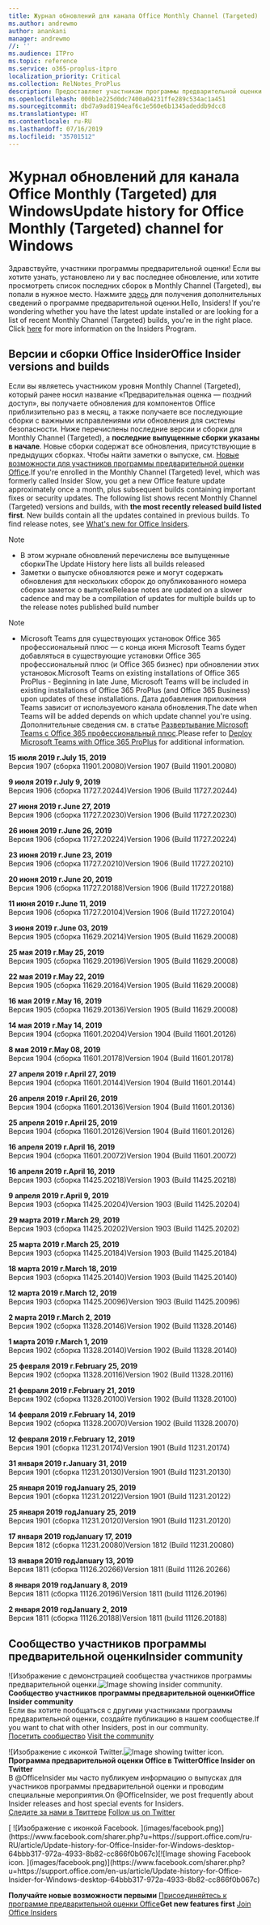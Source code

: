```yaml
---
title: Журнал обновлений для канала Office Monthly Channel (Targeted)
ms.author: andrewmo
author: anankani
manager: andrewmo
//: ''
ms.audience: ITPro
ms.topic: reference
ms.service: o365-proplus-itpro
localization_priority: Critical
ms.collection: RelNotes_ProPlus
description: Предоставляет участникам программы предварительной оценки журнал обновлений для выпусков Monthly Channel Targeted для настольных компьютеров с Windows
ms.openlocfilehash: 000b1e225d0dc7400a04231ffe289c534ac1a451
ms.sourcegitcommit: dbd7a9ad8194eaf6c1e560e6b1345adeddb9dcc8
ms.translationtype: HT
ms.contentlocale: ru-RU
ms.lasthandoff: 07/16/2019
ms.locfileid: "35701512"
---
```

# <a name="update-history-for-office-monthly-targeted-channel-for-windows"></a><span data-ttu-id="5d7a5-103">Журнал обновлений для канала Office Monthly (Targeted) для Windows</span><span class="sxs-lookup"><span data-stu-id="5d7a5-103">Update history for Office Monthly (Targeted) channel for Windows</span></span>

<span data-ttu-id="5d7a5-p101">Здравствуйте, участники программы предварительной оценки! Если вы хотите узнать, установлено ли у вас последнее обновление, или хотите просмотреть список последних сборок в Monthly Channel (Targeted), вы попали в нужное место. Нажмите [здесь](https://insider.office.com/) для получения дополнительных сведений о программе предварительной оценки.</span><span class="sxs-lookup"><span data-stu-id="5d7a5-p101">Hello, Insiders! If you're wondering whether you have the latest update installed or are looking for a list of recent Monthly Channel (Targeted) builds, you're in the right place. Click [here](https://insider.office.com/) for more information on the Insiders Program.</span></span>

## <a name="office-insider-versions-and-builds"></a><span data-ttu-id="5d7a5-107">Версии и сборки Office Insider</span><span class="sxs-lookup"><span data-stu-id="5d7a5-107">Office Insider versions and builds</span></span>

<span data-ttu-id="5d7a5-p102">Если вы являетесь участником уровня Monthly Channel (Targeted), который ранее носил название «Предварительная оценка — поздний доступ», вы получаете обновления для компонентов Office приблизительно раз в месяц, а также получаете все последующие сборки с важными исправлениями или обновления для системы безопасности. Ниже перечислены последние версии и сборки для Monthly Channel (Targeted), а **последние выпущенные сборки указаны в начале**. Новые сборки содержат все обновления, присутствующие в предыдущих сборках. Чтобы найти заметки о выпуске, см. [Новые возможности для участников программы предварительной оценки Office](https://support.office.com/ru-RU/article/what-s-new-for-office-insiders-c152d1e2-96ff-4ce9-8c14-e74e13847a24).</span><span class="sxs-lookup"><span data-stu-id="5d7a5-p102">If you're enrolled in the Monthly Channel (Targeted) level, which was formerly called Insider Slow, you get a new Office feature update approximately once a month, plus subsequent builds containing important fixes or security updates. The following list shows recent Monthly Channel (Targeted) versions and builds, with **the most recently released build listed first**. New builds contain all the updates contained in previous builds. To find release notes, see [What's new for Office Insiders](https://support.office.com/en-us/article/what-s-new-for-office-insiders-c152d1e2-96ff-4ce9-8c14-e74e13847a24).</span></span>

> [!NOTE]
> - <span data-ttu-id="5d7a5-112">В этом журнале обновлений перечислены все выпущенные сборки</span><span class="sxs-lookup"><span data-stu-id="5d7a5-112">The Update History here lists all builds released</span></span>
> - <span data-ttu-id="5d7a5-113">Заметки о выпуске обновляются реже и могут содержать обновления для нескольких сборок до опубликованного номера сборки заметок о выпуске</span><span class="sxs-lookup"><span data-stu-id="5d7a5-113">Release notes are updated on a slower cadence and may be a compilation of updates for multiple builds up to the release notes published build number</span></span>

 > [!NOTE]
> - <span data-ttu-id="5d7a5-114">Microsoft Teams для существующих установок Office 365 профессиональный плюс — с конца июня Microsoft Teams будет добавляться в существующие установки Office 365 профессиональный плюс (и Office 365 бизнес) при обновлении этих установок.</span><span class="sxs-lookup"><span data-stu-id="5d7a5-114">Microsoft Teams on existing installations of Office 365 ProPlus - Beginning in late June, Microsoft Teams will be included in existing installations of Office 365 ProPlus (and Office 365 Business) upon updates of these installations.</span></span> <span data-ttu-id="5d7a5-115">Дата добавления приложения Teams зависит от используемого канала обновления.</span><span class="sxs-lookup"><span data-stu-id="5d7a5-115">The date when Teams will be added depends on which update channel you're using.</span></span> <span data-ttu-id="5d7a5-116">Дополнительные сведения см. в статье [Развертывание Microsoft Teams с Office 365 профессиональный плюс](https://docs.microsoft.com/ru-RU/deployoffice/teams-install).</span><span class="sxs-lookup"><span data-stu-id="5d7a5-116">Please refer to [Deploy Microsoft Teams with Office 365 ProPlus](https://docs.microsoft.com/en-us/deployoffice/teams-install) for additional information.</span></span>

[//]: # (НЕ УДАЛЯТЬ)

<span data-ttu-id="5d7a5-118">**15 июля 2019 г.**</span><span class="sxs-lookup"><span data-stu-id="5d7a5-118">**July 15, 2019**</span></span><br/>
<span data-ttu-id="5d7a5-119">Версия 1907 (сборка 11901.20080)</span><span class="sxs-lookup"><span data-stu-id="5d7a5-119">Version 1907 (Build 11901.20080)</span></span><br/>

<span data-ttu-id="5d7a5-120">**9 июля 2019 г.**</span><span class="sxs-lookup"><span data-stu-id="5d7a5-120">**July 9, 2019**</span></span><br/>
<span data-ttu-id="5d7a5-121">Версия 1906 (сборка 11727.20244)</span><span class="sxs-lookup"><span data-stu-id="5d7a5-121">Version 1906 (Build 11727.20244)</span></span><br/>

<span data-ttu-id="5d7a5-122">**27 июня 2019 г.**</span><span class="sxs-lookup"><span data-stu-id="5d7a5-122">**June 27, 2019**</span></span><br/>
<span data-ttu-id="5d7a5-123">Версия 1906 (сборка 11727.20230)</span><span class="sxs-lookup"><span data-stu-id="5d7a5-123">Version 1906 (Build 11727.20230)</span></span><br/>

<span data-ttu-id="5d7a5-124">**26 июня 2019 г.**</span><span class="sxs-lookup"><span data-stu-id="5d7a5-124">**June 26, 2019**</span></span><br/>
<span data-ttu-id="5d7a5-125">Версия 1906 (сборка 11727.20224)</span><span class="sxs-lookup"><span data-stu-id="5d7a5-125">Version 1906 (Build 11727.20224)</span></span><br/>

<span data-ttu-id="5d7a5-126">**23 июня 2019 г.**</span><span class="sxs-lookup"><span data-stu-id="5d7a5-126">**June 23, 2019**</span></span><br/>
<span data-ttu-id="5d7a5-127">Версия 1906 (сборка 11727.20210)</span><span class="sxs-lookup"><span data-stu-id="5d7a5-127">Version 1906 (Build 11727.20210)</span></span><br/>

<span data-ttu-id="5d7a5-128">**20 июня 2019 г.**</span><span class="sxs-lookup"><span data-stu-id="5d7a5-128">**June 20, 2019**</span></span><br/>
<span data-ttu-id="5d7a5-129">Версия 1906 (сборка 11727.20188)</span><span class="sxs-lookup"><span data-stu-id="5d7a5-129">Version 1906 (Build 11727.20188)</span></span><br/>

<span data-ttu-id="5d7a5-130">**11 июня 2019 г.**</span><span class="sxs-lookup"><span data-stu-id="5d7a5-130">**June 11, 2019**</span></span><br/>
<span data-ttu-id="5d7a5-131">Версия 1906 (сборка 11727.20104)</span><span class="sxs-lookup"><span data-stu-id="5d7a5-131">Version 1906 (Build 11727.20104)</span></span><br/>

<span data-ttu-id="5d7a5-132">**3 июня 2019 г.**</span><span class="sxs-lookup"><span data-stu-id="5d7a5-132">**June 03, 2019**</span></span><br/>
<span data-ttu-id="5d7a5-133">Версия 1905 (сборка 11629.20214)</span><span class="sxs-lookup"><span data-stu-id="5d7a5-133">Version 1905 (Build 11629.20008)</span></span><br/>

<span data-ttu-id="5d7a5-134">**25 мая 2019 г.**</span><span class="sxs-lookup"><span data-stu-id="5d7a5-134">**May 25, 2019**</span></span><br/>
<span data-ttu-id="5d7a5-135">Версия 1905 (сборка 11629.20196)</span><span class="sxs-lookup"><span data-stu-id="5d7a5-135">Version 1905 (Build 11629.20008)</span></span><br/>

<span data-ttu-id="5d7a5-136">**22 мая 2019 г.**</span><span class="sxs-lookup"><span data-stu-id="5d7a5-136">**May 22, 2019**</span></span><br/> <span data-ttu-id="5d7a5-137">Версия 1905 (сборка 11629.20164)</span><span class="sxs-lookup"><span data-stu-id="5d7a5-137">Version 1905 (Build 11629.20008)</span></span><br/>

<span data-ttu-id="5d7a5-138">**16 мая 2019 г.**</span><span class="sxs-lookup"><span data-stu-id="5d7a5-138">**May 16, 2019**</span></span><br/>
<span data-ttu-id="5d7a5-139">Версия 1905 (сборка 11629.20136)</span><span class="sxs-lookup"><span data-stu-id="5d7a5-139">Version 1905 (Build 11629.20008)</span></span><br/>

<span data-ttu-id="5d7a5-140">**14 мая 2019 г.**</span><span class="sxs-lookup"><span data-stu-id="5d7a5-140">**May 14, 2019**</span></span><br/>
<span data-ttu-id="5d7a5-141">Версия 1904 (сборка 11601.20204)</span><span class="sxs-lookup"><span data-stu-id="5d7a5-141">Version 1904 (Build 11601.20126)</span></span><br/>

<span data-ttu-id="5d7a5-142">**8 мая 2019 г.**</span><span class="sxs-lookup"><span data-stu-id="5d7a5-142">**May 08, 2019**</span></span><br/>
<span data-ttu-id="5d7a5-143">Версия 1904 (сборка 11601.20178)</span><span class="sxs-lookup"><span data-stu-id="5d7a5-143">Version 1904 (Build 11601.20178)</span></span><br/>

<span data-ttu-id="5d7a5-144">**27 апреля 2019 г.**</span><span class="sxs-lookup"><span data-stu-id="5d7a5-144">**April 27, 2019**</span></span><br/>
<span data-ttu-id="5d7a5-145">Версия 1904 (сборка 11601.20144)</span><span class="sxs-lookup"><span data-stu-id="5d7a5-145">Version 1904 (Build 11601.20144)</span></span><br/>

<span data-ttu-id="5d7a5-146">**26 апреля 2019 г.**</span><span class="sxs-lookup"><span data-stu-id="5d7a5-146">**April 26, 2019**</span></span><br/>
<span data-ttu-id="5d7a5-147">Версия 1904 (сборка 11601.20136)</span><span class="sxs-lookup"><span data-stu-id="5d7a5-147">Version 1904 (Build 11601.20136)</span></span><br/>

<span data-ttu-id="5d7a5-148">**25 апреля 2019 г.**</span><span class="sxs-lookup"><span data-stu-id="5d7a5-148">**April 25, 2019**</span></span><br/>
<span data-ttu-id="5d7a5-149">Версия 1904 (сборка 11601.20126)</span><span class="sxs-lookup"><span data-stu-id="5d7a5-149">Version 1904 (Build 11601.20126)</span></span><br/>

<span data-ttu-id="5d7a5-150">**16 апреля 2019 г.**</span><span class="sxs-lookup"><span data-stu-id="5d7a5-150">**April 16, 2019**</span></span><br/>
<span data-ttu-id="5d7a5-151">Версия 1904 (сборка 11601.20072)</span><span class="sxs-lookup"><span data-stu-id="5d7a5-151">Version 1904 (Build 11601.20072)</span></span><br/>

<span data-ttu-id="5d7a5-152">**16 апреля 2019 г.**</span><span class="sxs-lookup"><span data-stu-id="5d7a5-152">**April 16, 2019**</span></span><br/>
<span data-ttu-id="5d7a5-153">Версия 1903 (сборка 11425.20218)</span><span class="sxs-lookup"><span data-stu-id="5d7a5-153">Version 1903 (Build 11425.20218)</span></span><br/>

<span data-ttu-id="5d7a5-154">**9 апреля 2019 г.**</span><span class="sxs-lookup"><span data-stu-id="5d7a5-154">**April 9, 2019**</span></span><br/>
<span data-ttu-id="5d7a5-155">Версия 1903 (сборка 11425.20204)</span><span class="sxs-lookup"><span data-stu-id="5d7a5-155">Version 1903 (Build 11425.20204)</span></span><br/>

<span data-ttu-id="5d7a5-156">**29 марта 2019 г.**</span><span class="sxs-lookup"><span data-stu-id="5d7a5-156">**March 29, 2019**</span></span><br/> <span data-ttu-id="5d7a5-157">Версия 1903 (сборка 11425.20202)</span><span class="sxs-lookup"><span data-stu-id="5d7a5-157">Version 1903 (Build 11425.20202)</span></span><br/>

<span data-ttu-id="5d7a5-158">**25 марта 2019 г.**</span><span class="sxs-lookup"><span data-stu-id="5d7a5-158">**March 25, 2019**</span></span><br/> <span data-ttu-id="5d7a5-159">Версия 1903 (сборка 11425.20184)</span><span class="sxs-lookup"><span data-stu-id="5d7a5-159">Version 1903 (Build 11425.20184)</span></span><br/>

<span data-ttu-id="5d7a5-160">**18 марта 2019 г.**</span><span class="sxs-lookup"><span data-stu-id="5d7a5-160">**March 18, 2019**</span></span><br/> <span data-ttu-id="5d7a5-161">Версия 1903 (сборка 11425.20140)</span><span class="sxs-lookup"><span data-stu-id="5d7a5-161">Version 1903 (Build 11425.20140)</span></span><br/>

<span data-ttu-id="5d7a5-162">**12 марта 2019 г.**</span><span class="sxs-lookup"><span data-stu-id="5d7a5-162">**March 12, 2019**</span></span><br/> <span data-ttu-id="5d7a5-163">Версия 1903 (сборка 11425.20096)</span><span class="sxs-lookup"><span data-stu-id="5d7a5-163">Version 1903 (Build 11425.20096)</span></span><br/>

<span data-ttu-id="5d7a5-164">**2 марта 2019 г.**</span><span class="sxs-lookup"><span data-stu-id="5d7a5-164">**March 2, 2019**</span></span><br/> <span data-ttu-id="5d7a5-165">Версия 1902 (сборка 11328.20146)</span><span class="sxs-lookup"><span data-stu-id="5d7a5-165">Version 1902 (Build 11328.20146)</span></span><br/>

<span data-ttu-id="5d7a5-166">**1 марта 2019 г.**</span><span class="sxs-lookup"><span data-stu-id="5d7a5-166">**March 1, 2019**</span></span><br/> <span data-ttu-id="5d7a5-167">Версия 1902 (сборка 11328.20140)</span><span class="sxs-lookup"><span data-stu-id="5d7a5-167">Version 1902 (Build 11328.20140)</span></span><br/>

<span data-ttu-id="5d7a5-168">**25 февраля 2019 г.**</span><span class="sxs-lookup"><span data-stu-id="5d7a5-168">**February 25, 2019**</span></span><br/> <span data-ttu-id="5d7a5-169">Версия 1902 (сборка 11328.20116)</span><span class="sxs-lookup"><span data-stu-id="5d7a5-169">Version 1902 (Build 11328.20116)</span></span><br/>

<span data-ttu-id="5d7a5-170">**21 февраля 2019 г.**</span><span class="sxs-lookup"><span data-stu-id="5d7a5-170">**February 21, 2019**</span></span><br/> <span data-ttu-id="5d7a5-171">Версия 1902 (сборка 11328.20100)</span><span class="sxs-lookup"><span data-stu-id="5d7a5-171">Version 1902 (Build 11328.20100)</span></span><br/>

<span data-ttu-id="5d7a5-172">**14 февраля 2019 г.**</span><span class="sxs-lookup"><span data-stu-id="5d7a5-172">**February 14, 2019**</span></span><br/> <span data-ttu-id="5d7a5-173">Версия 1902 (сборка 11328.20070)</span><span class="sxs-lookup"><span data-stu-id="5d7a5-173">Version 1902 (Build 11328.20070)</span></span><br/>

<span data-ttu-id="5d7a5-174">**12 февраля 2019 г.**</span><span class="sxs-lookup"><span data-stu-id="5d7a5-174">**February 12, 2019**</span></span><br/> <span data-ttu-id="5d7a5-175">Версия 1901 (сборка 11231.20174)</span><span class="sxs-lookup"><span data-stu-id="5d7a5-175">Version 1901 (Build 11231.20174)</span></span><br/>

<span data-ttu-id="5d7a5-176">**31 января 2019 г.**</span><span class="sxs-lookup"><span data-stu-id="5d7a5-176">**January 31, 2019**</span></span><br/> <span data-ttu-id="5d7a5-177">Версия 1901 (сборка 11231.20130)</span><span class="sxs-lookup"><span data-stu-id="5d7a5-177">Version 1901 (Build 11231.20130)</span></span><br/> 

<span data-ttu-id="5d7a5-178">**25 января 2019 год**</span><span class="sxs-lookup"><span data-stu-id="5d7a5-178">**January 25, 2019**</span></span><br/> <span data-ttu-id="5d7a5-179">Версия 1901 (сборка 11231.20122)</span><span class="sxs-lookup"><span data-stu-id="5d7a5-179">Version 1901 (Build 11231.20122)</span></span><br/> 

<span data-ttu-id="5d7a5-180">**25 января 2019 год**</span><span class="sxs-lookup"><span data-stu-id="5d7a5-180">**January 25, 2019**</span></span><br/> <span data-ttu-id="5d7a5-181">Версия 1901 (сборка 11231.20120)</span><span class="sxs-lookup"><span data-stu-id="5d7a5-181">Version 1901 (Build 11231.20120)</span></span><br/> 

<span data-ttu-id="5d7a5-182">**17 января 2019 год**</span><span class="sxs-lookup"><span data-stu-id="5d7a5-182">**January 17, 2019**</span></span><br/> <span data-ttu-id="5d7a5-183">Версия 1812 (сборка 11231.20080)</span><span class="sxs-lookup"><span data-stu-id="5d7a5-183">Version 1812 (Build 11231.20080)</span></span><br/> 

<span data-ttu-id="5d7a5-184">**13 января 2019 год**</span><span class="sxs-lookup"><span data-stu-id="5d7a5-184">**January 13, 2019**</span></span><br/> <span data-ttu-id="5d7a5-185">Версия 1811 (сборка 11126.20266)</span><span class="sxs-lookup"><span data-stu-id="5d7a5-185">Version 1811 (Build 11126.20266)</span></span><br/>

<span data-ttu-id="5d7a5-186">**8 января 2019 год**</span><span class="sxs-lookup"><span data-stu-id="5d7a5-186">**January 8, 2019**</span></span><br/> <span data-ttu-id="5d7a5-187">Версия 1811 (сборка 11126.20196)</span><span class="sxs-lookup"><span data-stu-id="5d7a5-187">Version 1811 (build 11126.20196)</span></span><br/> 

<span data-ttu-id="5d7a5-188">**2 января 2019 год**</span><span class="sxs-lookup"><span data-stu-id="5d7a5-188">**January 2, 2019**</span></span><br/> <span data-ttu-id="5d7a5-189">Версия 1811 (сборка 11126.20188)</span><span class="sxs-lookup"><span data-stu-id="5d7a5-189">Version 1811 (build 11126.20188)</span></span><br/> 


## <a name="insider-community"></a><span data-ttu-id="5d7a5-190">Сообщество участников программы предварительной оценки</span><span class="sxs-lookup"><span data-stu-id="5d7a5-190">Insider community</span></span>

<span data-ttu-id="5d7a5-191">![Изображение с демонстрацией сообщества участников программы предварительной оценки.</span><span class="sxs-lookup"><span data-stu-id="5d7a5-191">![Image showing insider community.</span></span> ](images/insidercommunity.png)<br/>
<span data-ttu-id="5d7a5-192">**Сообщество участников программы предварительной оценки**</span><span class="sxs-lookup"><span data-stu-id="5d7a5-192">**Office Insider community**</span></span><br/> <span data-ttu-id="5d7a5-193">Если вы хотите пообщаться с другими участниками программы предварительной оценки, создайте публикацию в нашем сообществе.</span><span class="sxs-lookup"><span data-stu-id="5d7a5-193">If you want to chat with other Insiders, post in our community.</span></span><br/><span data-ttu-id="5d7a5-194"> 
[Посетить сообщество](https://go.microsoft.com/fwlink/?linkid=843493)</span><span class="sxs-lookup"><span data-stu-id="5d7a5-194"> 
[Visit the community](https://go.microsoft.com/fwlink/?linkid=843493)</span></span><br/> 

<span data-ttu-id="5d7a5-195">![Изображение с иконкой Twitter.</span><span class="sxs-lookup"><span data-stu-id="5d7a5-195">![Image showing twitter icon.</span></span> ](images/twitter.png)<br/>
<span data-ttu-id="5d7a5-196">**Программа предварительной оценки Office в Twitter**</span><span class="sxs-lookup"><span data-stu-id="5d7a5-196">**Office Insider on Twitter**</span></span><br/> <span data-ttu-id="5d7a5-197">В @OfficeInsider мы часто публикуем информацию о выпусках для участников программы предварительной оценки и проводим специальные мероприятия.</span><span class="sxs-lookup"><span data-stu-id="5d7a5-197">On @OfficeInsider, we post frequently about Insider releases and host special events for Insiders.</span></span><br/><span data-ttu-id="5d7a5-198"> 
[Следите за нами в Твиттере](https://go.microsoft.com/fwlink/?linkid=717717)</span><span class="sxs-lookup"><span data-stu-id="5d7a5-198"> 
[Follow us on Twitter](https://go.microsoft.com/fwlink/?linkid=717717)</span></span><br/> 

<span data-ttu-id="5d7a5-199">
  [
  ![Изображение с иконкой Facebook. ](images/facebook.png)](https://www.facebook.com/sharer.php?u=https://support.office.com/ru-RU/article/Update-history-for-Office-Insider-for-Windows-desktop-64bbb317-972a-4933-8b82-cc866f0b067c)</span><span class="sxs-lookup"><span data-stu-id="5d7a5-199">[![Image showing Facebook icon. ](images/facebook.png)](https://www.facebook.com/sharer.php?u=https://support.office.com/en-us/article/Update-history-for-Office-Insider-for-Windows-desktop-64bbb317-972a-4933-8b82-cc866f0b067c)</span></span>       


<span data-ttu-id="5d7a5-200">**Получайте новые возможности первыми**
[Присоединяйтесь к программе предварительной оценки Office](https://insider.office.com/)</span><span class="sxs-lookup"><span data-stu-id="5d7a5-200">**Get new features first**
[Join Office Insiders](https://insider.office.com/)</span></span>
